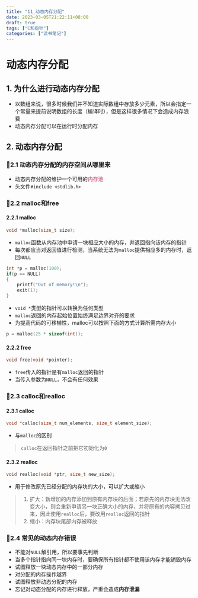 ```yaml
---
title: "11_动态内存分配"
date: 2023-03-05T21:22:11+08:00
draft: true
tags: ["C和指针"]
categories: ["读书笔记"]
---
```


# 动态内存分配

## 1. 为什么进行动态内存分配

- 以数组来说，很多时候我们并不知道实际数组中存放多少元素，所以会指定一个常量来提前说明数组的长度（编译时），但是这样很多情况下会造成内存浪费
- 动态内存分配可以在运行时分配内存

## 2. 动态内存分配

### 🎨2.1 动态内存分配的内存空间从哪里来

- 动态内存分配的维护一个可用的<font color = #D87093>**内存池**</font>
- 头文件```#include <stdlib.h>```

### 🎨2.2 malloc和free

#### 2.2.1 malloc

```c
void *malloc(size_t size);
```

- ```malloc```函数从内存池中申请一块相应大小的内存，并返回指向该内存的指针
- 每次都应当对返回值进行检测，当系统无法为```malloc```提供相应多的内存时，返回```NULL```

```c
int *p = malloc(100);
if(p == NULL)
{
    printf("Out of memory!\n");
    exit(1);
}
```

- ```void *```类型的指针可以转换为任何类型
- ```malloc```返回的内存起始位置始终满足边界对齐的要求
- 为提高代码的可移植性，malloc可以按照下面的方式计算所需内存大小

```c
p = malloc(25 * sizeof(int)); 
```

#### 2.2.2 free

```c
void free(void *pointer);
```
- ```free```传入的指针是有```malloc```返回的指针
- 当传入参数为```NULL```，不会有任何效果

### 🎨2.3 calloc和realloc

#### 2.3.1 calloc

```c
void *calloc(size_t num_elements, size_t element_size);
```

- 与```malloc```的区别
> ```calloc```在返回指针之前把它初始化为```0```

#### 2.3.2 realloc

```c
void realloc(void *ptr, size_t new_size);
```

- 用于修改原先已经分配的内存块的大小，可以扩大或缩小
> 1. 扩大：新增加的内存添加到原有内存块的后面；若原先的内存块无法改变大小，则会重新申请另一块正确大小的内存，并将原有的内容拷贝过来，因此使用```realloc```后，要改用```realloc```返回的指针
> 2. 缩小：内存块尾部内存被释放

### 🎨2.4 常见的动态内存错误

- 不能对```NULL```解引用，所以要事先判断
- 当多个指针指向同一块内存时，要确保所有指针都不使用该内存才能销毁内存
- 试图释放一块动态内存中的一部分内存
- 对分配的内存操作越界
- 试图释放非动态分配的内存
- 忘记对动态分配的内存进行释放，严重会造成**内存泄漏**
